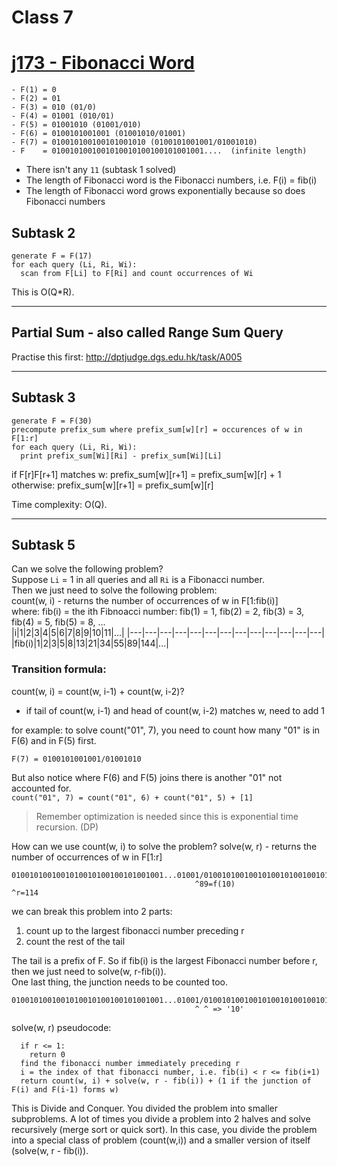 # Class 7
# [j173 - Fibonacci Word](https://judge.hkoi.org/task/j173)
```
- F(1) = 0
- F(2) = 01
- F(3) = 010 (01/0)
- F(4) = 01001 (010/01)
- F(5) = 01001010 (01001/010)
- F(6) = 0100101001001 (01001010/01001)
- F(7) = 010010100100101001010 (0100101001001/01001010)
- F    = 0100101001001010010100100101001001....  (infinite length)
```
- There isn't any `11` (subtask 1 solved)
- The length of Fibonacci word is the Fibonacci numbers, i.e. F(i) = fib(i)
- The length of Fibonacci word grows exponentially because so does Fibonacci numbers

## Subtask 2
```
generate F = F(17)
for each query (Li, Ri, Wi):
  scan from F[Li] to F[Ri] and count occurrences of Wi
```
This is O(Q*R).

---

## Partial Sum - also called Range Sum Query
Practise this first: http://dptjudge.dgs.edu.hk/task/A005

---

## Subtask 3
```
generate F = F(30)
precompute prefix_sum where prefix_sum[w][r] = occurences of w in F[1:r]
for each query (Li, Ri, Wi):
  print prefix_sum[Wi][Ri] - prefix_sum[Wi][Li]
```
if F[r]F[r+1] matches w: prefix_sum[w][r+1] = prefix_sum[w][r] + 1<br>
otherwise: prefix_sum[w][r+1] = prefix_sum[w][r]

Time complexity: O(Q).

---

## Subtask 5
Can we solve the following problem?<br>
Suppose `Li` = 1 in all queries and all `Ri` is a Fibonacci number.<br>
Then we just need to solve the following problem:<br>
count(w, i) - returns the number of occurrences of w in F[1:fib(i)]<br>
where: fib(i) = the ith Fibnoacci number: fib(1) = 1, fib(2) = 2, fib(3) = 3, fib(4) = 5, fib(5) = 8, ...<br>
|i|1|2|3|4|5|6|7|8|9|10|11|...|
|---|---|---|---|---|---|---|---|---|---|---|---|---|
|fib(i)|1|2|3|5|8|13|21|34|55|89|144|...|

### Transition formula:
count(w, i) = count(w, i-1) + count(w, i-2)?
- if tail of count(w, i-1) and head of count(w, i-2) matches w, need to add 1

for example: to solve count("01", 7), you need to count how many "01" is in F(6) and in F(5) first.
```
F(7) = 0100101001001/01001010
```
But also notice where F(6) and F(5) joins there is another "01" not accounted for.<br>
`count("01", 7) = count("01", 6) + count("01", 5) + [1]`
> Remember optimization is needed since this is exponential time recursion. (DP)

How can we use count(w, i) to solve the problem?
solve(w, r) - returns the number of occurrences of w in F[1:r]
```
0100101001001010010100100101001001...01001/0100101001001010010100100101...
                                         ^89=f(10)                 ^r=114
```
we can break this problem into 2 parts:
1. count up to the largest fibonacci number preceding r
2. count the rest of the tail

The tail is a prefix of F. So if fib(i) is the largest Fibonacci number before r, then we just need to solve(w, r-fib(i)).<br>
One last thing, the junction needs to be counted too.
```
0100101001001010010100100101001001...01001/0100101001001010010100100101...
                                         ^ ^ => '10'
```
solve(w, r) pseudocode:
```
  if r <= 1:
    return 0
  find the fibonacci number immediately preceding r
  i = the index of that fibonacci number, i.e. fib(i) < r <= fib(i+1)
  return count(w, i) + solve(w, r - fib(i)) + (1 if the junction of F(i) and F(i-1) forms w)
```

This is Divide and Conquer. You divided the problem into smaller subproblems. A lot of times you divide a problem into 2 halves and solve recursively (merge sort or quick sort). In this case, you divide the problem into a special class of problem (count(w,i)) and a smaller version of itself (solve(w, r - fib(i)).

